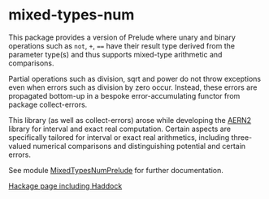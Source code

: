 # mixed-types-num

This package provides a version of Prelude where
unary and binary operations such as `not`, `+`, `==`
have their result type derived from the parameter type(s)
and thus supports mixed-type arithmetic and comparisons.

Partial operations such as division, sqrt and power
do not throw exceptions even when errors such as division by zero
occur.  Instead, these errors are propagated bottom-up in
a bespoke error-accumulating functor from package collect-errors.

This library (as well as collect-errors) arose while developing the
[AERN2](https://github.com/michalkonecny/aern2) library for interval and exact real computation.
Certain aspects are specifically tailored for interval or exact real arithmetics,
including three-valued numerical comparisons and distinguishing potential and certain errors.

See module [MixedTypesNumPrelude](https://hackage.haskell.org/package/mixed-types-num/docs/MixedTypesNumPrelude.html) for further documentation.

[Hackage page including Haddock](https://hackage.haskell.org/package/mixed-types-num)
